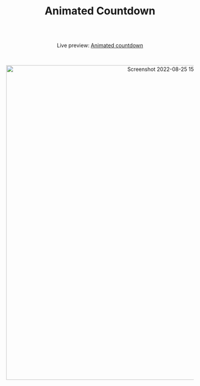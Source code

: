 <h1 align="center">Animated Countdown</h1><br>
<br>
<p align="center">
Live preview: <a href="https://ash-win-n.github.io/animated-countdown/">Animated countdown</a></p><br>

<p align="center">
<img width="845" alt="Screenshot 2022-08-25 151025" src="https://user-images.githubusercontent.com/70138036/186631746-0bc5e4c9-1033-48f2-8103-0ac18e8e1274.png">

</p>
